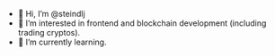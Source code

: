 - 👋 Hi, I’m @steindlj
- 👀 I’m interested in frontend and blockchain development (including trading cryptos).
- 🌱 I’m currently learning.

<!---
steindlj/steindlj is a ✨ special ✨ repository because its `README.md` (this file) appears on your GitHub profile.
You can click the Preview link to take a look at your changes.
--->
